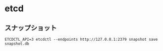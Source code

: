 # etcd

## スナップショット
```
ETCDCTL_API=3 etcdctl --endpoints http://127.0.0.1:2379 snapshot save snapshot.db
```
